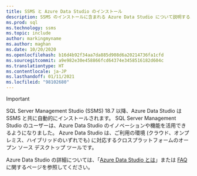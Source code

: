 ```yaml
---
title: SSMS と Azure Data Studio のインストール
description: SSMS のインストールに含まれる Azure Data Studio について説明するメッセージ。
ms.prod: sql
ms.technology: ssms
ms.topic: include
author: markingmyname
ms.author: maghan
ms.date: 10/20/2020
ms.openlocfilehash: b16d4b92f34aa7da885d908d6a20214736fa1cfd
ms.sourcegitcommit: a9e982e30e458866fcd64374e3458516182d604c
ms.translationtype: HT
ms.contentlocale: ja-JP
ms.lasthandoff: 01/11/2021
ms.locfileid: "98102680"
---
```

> [!Important]
> SQL Server Management Studio (SSMS) 18.7 以降、Azure Data Studio は SSMS と共に自動的にインストールされます。 SQL Server Management Studio のユーザーは、Azure Data Studio のイノベーションや機能を活用できるようになりました。 Azure Data Studio は、ご利用の環境 (クラウド、オンプレミス、ハイブリッドのいずれでも) に対応するクロスプラットフォームのオープン ソース デスクトップ ツールです。
>
> Azure Data Studio の詳細については、「[Azure Data Studio とは](../azure-data-studio/what-is-azure-data-studio.md)」または [FAQ](../azure-data-studio/faq.md) に関するページを参照してください。